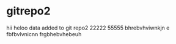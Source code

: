 # gitrepo2
hii heloo 
data added to git repo2
22222
55555
bhrebvhviwnkjn
e fbfbvlvnicnn
frgbhebvhebeuh


